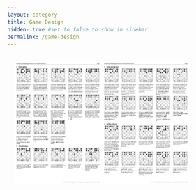 ```yaml
---
layout: category
title: Game Design
hidden: true #set to false to show in sidebar
permalink: /game-design
---
```


<img src='/assets/img/materials/chess.png' style='width: 80%; margin-left: auto; margin-right: auto; padding: 1rem;'>
